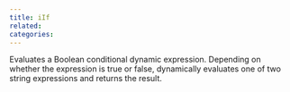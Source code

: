 ```yaml
---
title: iIf
related:
categories:
---
```


Evaluates a Boolean conditional dynamic expression. Depending
        on whether the expression is true or false, dynamically
        evaluates one of two string expressions and returns the result.